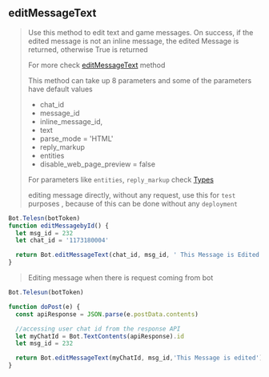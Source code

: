 ## editMessageText

> Use this method to edit text and game messages. On success, if the edited message is not an inline message, the edited Message is returned, otherwise True is returned
>
> For more check [editMessageText](https://core.telegram.org/bots/api#editmessagetext) method
>
> This method can take up 8 parameters and
> some of the parameters have default values
>
> - chat_id
> - message_id
> - inline_message_id,
> - text
> - parse_mode = 'HTML'
> - reply_markup
> - entities
> - disable_web_page_preview = false
>
> For parameters like `entities`, `reply_markup` check [Types](https://github.com/abdiu34567/telesn.js/tree/main/Docs/Types)
>
> editing message directly, without any request, use this for `test` purposes , because of this can be done without any `deployment`

```js
Bot.Telesn(botToken)
function editMessagebyId() {
  let msg_id = 232
  let chat_id = '1173180004'

  return Bot.editMessageText(chat_id, msg_id, ' This Message is Edited')
}
```

> Editing message when there is request coming from bot

```JavaScript
Bot.Telesun(botToken)

function doPost(e) {
  const apiResponse = JSON.parse(e.postData.contents)

  //accessing user chat id from the response API
  let myChatId = Bot.TextContents(apiResponse).id
  let msg_id = 232

  return Bot.editMessageText(myChatId, msg_id,'This Message is edited')
}
```
